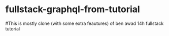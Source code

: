 # fullstack-graphql-from-tutorial
#This is mostly clone (with some extra feautures) of ben awad 14h fullstack tutorial
